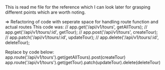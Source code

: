 This is read me file for the reference which I can look later for grasping different points which are worth noting.

=> Refactoring of code with seperate space for handling route function and actual routes
This code was:
// app.get('/api/v1/tours', getAllTours);
// app.get('/api/v1/tours/:id', getTour);
// app.post('/api/v1/tours', createTour);
// app.patch('/api/v1/tours/:id', updateTour);
// app.delete('/api/v1/tours/:id', deleteTour);

Replace by code below:
app.route('/api/v1/tours').get(getAllTours).post(createTour)
app.route('/api/v1/tours').get(getTour).patch(updateTour).delete(deleteTour)
